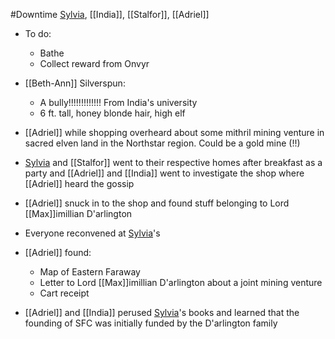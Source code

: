 #Downtime 
[Sylvia](Sylvia.md), [[India]], [[Stalfor]], [[Adriel]]

- To do:
	- Bathe
	- Collect reward from Onvyr

- [[Beth-Ann]] Silverspun:
	- A bully!!!!!!!!!!!!! From India's university
	- 6 ft. tall, honey blonde hair, high elf

- [[Adriel]] while shopping overheard about some mithril mining venture in sacred elven land in the Northstar region. Could be a gold mine (!!)
- [Sylvia](Sylvia.md) and [[Stalfor]] went to their respective homes after breakfast as a party and [[Adriel]] and [[India]] went to investigate the shop where [[Adriel]] heard the gossip
- [[Adriel]] snuck in to the shop and found stuff belonging to Lord [[Max]]imillian D'arlington
- Everyone reconvened at [Sylvia](Sylvia.md)'s

- [[Adriel]] found:
	- Map of Eastern Faraway
	- Letter to Lord [[Max]]imillian D'arlington about a joint mining venture
	- Cart receipt
- [[Adriel]] and [[India]] perused [Sylvia](Sylvia.md)'s books and learned that the founding of SFC was initially funded by the D'arlington family